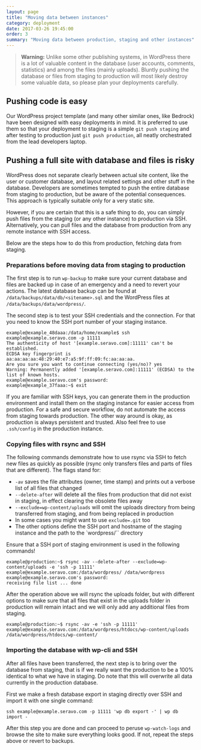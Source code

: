 ```yaml
---
layout: page
title: "Moving data between instances"
category: deployment
date: 2017-03-26 19:45:00
order: 3
summary: "Moving data between production, staging and other instances"
---
```


> **Warning:** Unlike some other publishing systems, in WordPress there is a lot of valuable content in the database (user accounts, comments, statistics) and among the files (mainly uploads). Bluntly pushing the database or files from staging to production will most likely destroy some valuable data, so please plan your deployments carefully.

## Pushing code is easy

Our WordPress project template (and many other similar ones, like Bedrock) have been designed with easy deployments in mind. It is preferred to use them so that your deployment to staging is a simple `git push staging` and after testing to production just `git push production`, all neatly orchestrated from the lead developers laptop.

## Pushing a full site with database and files is risky

WordPress does not separate clearly between actual site content, like the user or customer database, and layout related settings and other stuff in the database. Developers are sometimes tempted to push the entire database from staging to production, but be aware of the potential consequences. This approach is typically suitable only for a very static site.

However, if you are certain that this is a safe thing to do, you can simply push files from the staging (or any other instance) to production via SSH. Alternatively, you can pull files and the database from production from any remote instance with SSH access.

Below are the steps how to do this from production, fetching data from staging.

### Preparations before moving data from staging to production

The first step is to run `wp-backup` to make sure your current database and files are backed up in case of an emergency and a need to revert your actions. The latest database backup can be found at `/data/backups/data/db/<sitename>.sql` and the WordPress files at `/data/backups/data/wordpress/`.

The second step is to test your SSH credentials and the connection. For that you need to know the SSH port number of your staging instance.

```
example@example_48daaa:/data/home/example$ ssh example@example.seravo.com -p 11111
The authenticity of host '[example.seravo.com]:11111' can't be established.
ECDSA key fingerprint is aa:aa:aa:aa:48:29:40:e7:a5:9f:ff:09:fc:aa:aa:aa.
Are you sure you want to continue connecting (yes/no)? yes
Warning: Permanently added '[example.seravo.com]:11111' (ECDSA) to the list of known hosts.
example@example.seravo.com's password:
example@example_37faaa:~$ exit
```

If you are familiar with SSH keys, you can generate them in the production environment and install them on the staging instance for easier access from production. For a safe and secure workflow, do not automate the access from staging towards production. The other way around is okay, as production is always persistent and trusted. Also feel free to use `.ssh/config` in the production instance.

### Copying files with rsync and SSH

The following commands demonstrate how to use rsync via SSH to fetch new files as quickly as possible (rsync only transfers files and parts of files that are different). The flags stand for:

* `-av` saves the file attributes (owner, time stamp) and prints out a verbose list of all files that changed
* `--delete-after` will delete all the files from production that did not exist in staging, in effect clearing the obsolete files away
* `--exclude=wp-content/uploads` will omit the uploads directory from being transferred from staging, and from being replaced in production
*  In some cases you might want to use `exclude=.git` too
*  The other options define the SSH port and hostname of the staging instance and the path to the `wordpress/`` directory

Ensure that a SSH port of staging environment is used in the following commands!

```
example@production:~$ rsync -av --delete-after --exclude=wp-content/uploads -e 'ssh -p 11111' example@example.seravo.com:/data/wordpress/ /data/wordpress
example@example.seravo.com's password:
receiving file list ... done
```

After the operation above we will rsync the uploads folder, but with different options to make sure that all files that exist in the uploads folder in production will remain intact and we will only add any additional files from staging.

```
example@production:~$ rsync -av -e 'ssh -p 11111' example@example.seravo.com:/data/wordpress/htdocs/wp-content/uploads /data/wordpress/htdocs/wp-content/
```

### Importing the database with wp-cli and SSH

After all files have been transferred, the next step is to bring over the database from staging, that is if we really want the production to be a 100% identical to what we have in staging. Do note that this will overwrite all data currently in the production database.

First we make a fresh database export in staging directly over SSH and import it with one single command:

```
ssh example@example.seravo.com -p 11111 'wp db export -' | wp db import -
```

After this step you are done and can proceed to peruse `wp-watch-logs` and browse the site to make sure everything looks good. If not, repeat the steps above or revert to backups.
